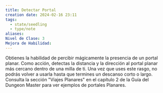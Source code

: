 ```yaml
---
title: Detectar Portal
creation date: 2024-02-16 23:11
tags:
  - state/seedling
  - type/note
aliases: 
Nivel de Clase: 3
Mejora de Habilidad:
---
```

Obtienes la habilidad de percibir mágicamente la presencia de un portal planar. Como acción,
detectas la distancia y la dirección al portal planar más cercano dentro de una milla de ti.
Una vez que uses este rasgo, no podrás volver a usarla hasta que termines un descanso corto o
largo.
Consulta la sección "Viajes Planares" en el capítulo 2 de la Guía del Dungeon Master para ver
ejemplos de portales Planares.

